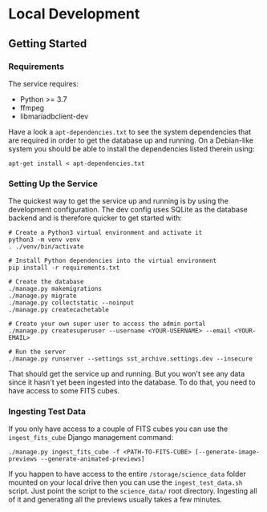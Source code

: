 # Local Development

## Getting Started

### Requirements

The service requires:

 * Python >= 3.7
 * ffmpeg
 * libmariadbclient-dev

Have a look a `apt-dependencies.txt` to see the system dependencies that are required in order to get the database up
and running. On a Debian-like system you should be able to install the dependencies listed therein using:

    apt-get install < apt-dependencies.txt

### Setting Up the Service

The quickest way to get the service up and running is by using the development configuration. The dev config uses SQLite
as the database backend and is therefore quicker to get started with:

    # Create a Python3 virtual environment and activate it
    python3 -m venv venv
    . ./venv/bin/activate
    
    # Install Python dependencies into the virtual environment
    pip install -r requirements.txt

    # Create the database
    ./manage.py makemigrations
    ./manage.py migrate
    ./manage.py collectstatic --noinput
    ./manage.py createcachetable

    # Create your own super user to access the admin portal
    ./manage.py createsuperuser --username <YOUR-USERNAME> --email <YOUR-EMAIL>
    
    # Run the server
    ./manage.py runserver --settings sst_archive.settings.dev --insecure

That should get the service up and running. But you won't see any data since it hasn't yet been ingested into the
database. To do that, you need to have access to some FITS cubes. 

### Ingesting Test Data

If you only have access to a couple of FITS cubes you can use the `ingest_fits_cube` Django management command:

    ./manage.py ingest_fits_cube -f <PATH-TO-FITS-CUBE> [--generate-image-previews --generate-animated-previews]

If you happen to have access to the entire `/storage/science_data` folder mounted on your local drive then
you can use the `ingest_test_data.sh` script. Just point the script to the `science_data/` root directory. Ingesting all
of it and generating all the previews usually takes a few minutes.
